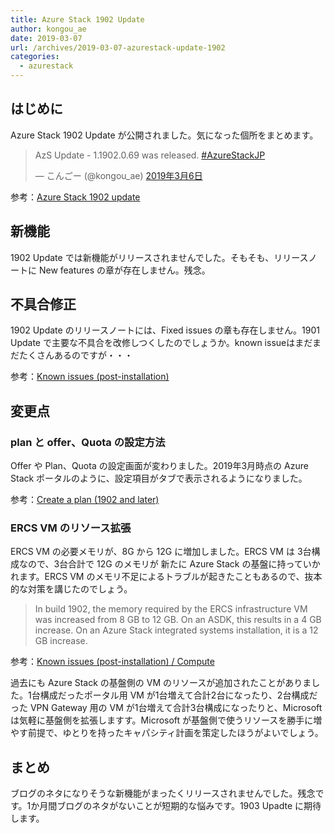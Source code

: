 ```yaml
---
title: Azure Stack 1902 Update
author: kongou_ae
date: 2019-03-07
url: /archives/2019-03-07-azurestack-update-1902
categories:
  - azurestack
---
```


## はじめに

Azure Stack 1902 Update が公開されました。気になった個所をまとめます。

<blockquote class="twitter-tweet" data-lang="ja"><p lang="en" dir="ltr">AzS Update - 1.1902.0.69 was released. <a href="https://twitter.com/hashtag/AzureStackJP?src=hash&amp;ref_src=twsrc%5Etfw">#AzureStackJP</a></p>&mdash; こんごー (@kongou_ae) <a href="https://twitter.com/kongou_ae/status/1103369834379632640?ref_src=twsrc%5Etfw">2019年3月6日</a></blockquote>
<script async src="https://platform.twitter.com/widgets.js" charset="utf-8"></script>

参考：[Azure Stack 1902 update](https://docs.microsoft.com/en-us/azure/azure-stack/azure-stack-update-1902)

## 新機能

1902 Update では新機能がリリースされませんでした。そもそも、リリースノートに New features の章が存在しません。残念。

## 不具合修正

1902 Update のリリースノートには、Fixed issues の章も存在しません。1901 Update で主要な不具合を改修しつくしたのでしょうか。known issueはまだまだたくさんあるのですが・・・

参考：[Known issues (post-installation)](https://docs.microsoft.com/en-us/azure/azure-stack/azure-stack-update-1902#known-issues-post-installation)

## 変更点

### plan と offer、Quota の設定方法

Offer や Plan、Quota の設定画面が変わりました。2019年3月時点の Azure Stack ポータルのように、設定項目がタブで表示されるようになりました。

参考：[Create a plan (1902 and later)](https://docs.microsoft.com/en-us/azure/azure-stack/azure-stack-create-plan#create-a-plan-1902-and-later)

### ERCS VM のリソース拡張

ERCS VM の必要メモリが、8G から 12G に増加しました。ERCS VM は 3台構成なので、3台合計で 12G のメモリが 新たに Azure Stack の基盤に持っていかれます。ERCS VM のメモリ不足によるトラブルが起きたこともあるので、抜本的な対策を講じたのでしょう。

> In build 1902, the memory required by the ERCS infrastructure VM was increased from 8 GB to 12 GB. On an ASDK, this results in a 4 GB increase. On an Azure Stack integrated systems installation, it is a 12 GB increase.

参考：[Known issues (post-installation) / Compute](https://docs.microsoft.com/en-us/azure/azure-stack/azure-stack-update-1902#compute)

過去にも Azure Stack の基盤側の VM のリソースが追加されたことがありました。1台構成だったポータル用 VM が1台増えて合計2台になったり、2台構成だった VPN Gateway 用の VM が1台増えて合計3台構成になったりと、Microsoft は気軽に基盤側を拡張しますす。Microsoft が基盤側で使うリソースを勝手に増やす前提で、ゆとりを持ったキャパシティ計画を策定したほうがよいでしょう。

## まとめ

ブログのネタになりそうな新機能がまったくリリースされませんでした。残念です。1か月間ブログのネタがないことが短期的な悩みです。1903 Upadte に期待します。
